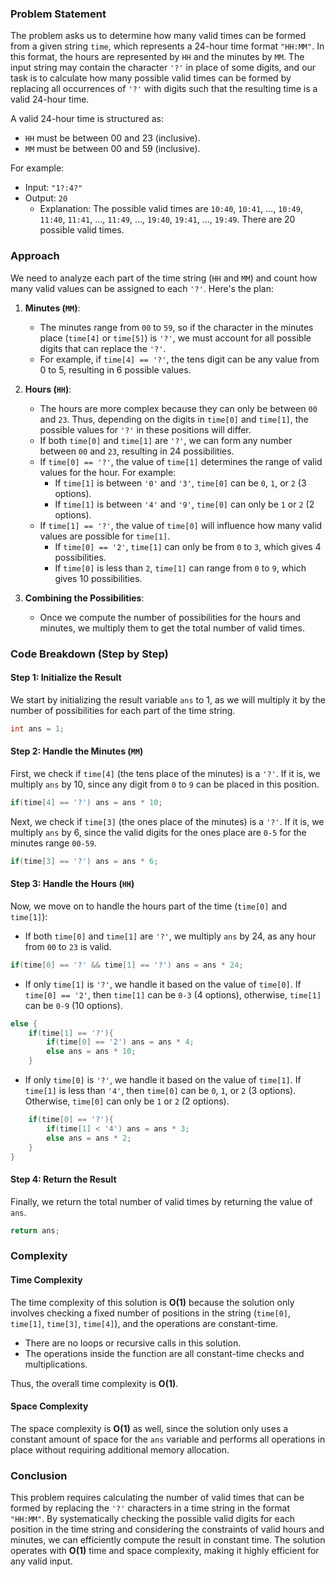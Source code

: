 ### Problem Statement

The problem asks us to determine how many valid times can be formed from a given string `time`, which represents a 24-hour time format `"HH:MM"`. In this format, the hours are represented by `HH` and the minutes by `MM`. The input string may contain the character `'?'` in place of some digits, and our task is to calculate how many possible valid times can be formed by replacing all occurrences of `'?'` with digits such that the resulting time is a valid 24-hour time.

A valid 24-hour time is structured as:
- `HH` must be between 00 and 23 (inclusive).
- `MM` must be between 00 and 59 (inclusive).

For example:
- Input: `"1?:4?"` 
- Output: `20`
  - Explanation: The possible valid times are `10:40`, `10:41`, ..., `10:49`, `11:40`, `11:41`, ..., `11:49`, ..., `19:40`, `19:41`, ..., `19:49`. There are 20 possible valid times.

### Approach

We need to analyze each part of the time string (`HH` and `MM`) and count how many valid values can be assigned to each `'?'`. Here's the plan:

1. **Minutes (`MM`)**:
   - The minutes range from `00` to `59`, so if the character in the minutes place (`time[4]` or `time[5]`) is `'?'`, we must account for all possible digits that can replace the `'?'`.
   - For example, if `time[4] == '?'`, the tens digit can be any value from 0 to 5, resulting in 6 possible values.

2. **Hours (`HH`)**:
   - The hours are more complex because they can only be between `00` and `23`. Thus, depending on the digits in `time[0]` and `time[1]`, the possible values for `'?'` in these positions will differ.
   - If both `time[0]` and `time[1]` are `'?'`, we can form any number between `00` and `23`, resulting in 24 possibilities.
   - If `time[0] == '?'`, the value of `time[1]` determines the range of valid values for the hour. For example:
     - If `time[1]` is between `'0'` and `'3'`, `time[0]` can be `0`, `1`, or `2` (3 options).
     - If `time[1]` is between `'4'` and `'9'`, `time[0]` can only be `1` or `2` (2 options).
   - If `time[1] == '?'`, the value of `time[0]` will influence how many valid values are possible for `time[1]`.
     - If `time[0] == '2'`, `time[1]` can only be from `0` to `3`, which gives 4 possibilities.
     - If `time[0]` is less than `2`, `time[1]` can range from `0` to `9`, which gives 10 possibilities.

3. **Combining the Possibilities**:
   - Once we compute the number of possibilities for the hours and minutes, we multiply them to get the total number of valid times.

### Code Breakdown (Step by Step)

#### Step 1: Initialize the Result
We start by initializing the result variable `ans` to 1, as we will multiply it by the number of possibilities for each part of the time string.

```cpp
int ans = 1;
```

#### Step 2: Handle the Minutes (`MM`)
First, we check if `time[4]` (the tens place of the minutes) is a `'?'`. If it is, we multiply `ans` by 10, since any digit from `0` to `9` can be placed in this position.

```cpp
if(time[4] == '?') ans = ans * 10;
```

Next, we check if `time[3]` (the ones place of the minutes) is a `'?'`. If it is, we multiply `ans` by 6, since the valid digits for the ones place are `0-5` for the minutes range `00-59`.

```cpp
if(time[3] == '?') ans = ans * 6;
```

#### Step 3: Handle the Hours (`HH`)
Now, we move on to handle the hours part of the time (`time[0]` and `time[1]`):

- If both `time[0]` and `time[1]` are `'?'`, we multiply `ans` by 24, as any hour from `00` to `23` is valid.

```cpp
if(time[0] == '?' && time[1] == '?') ans = ans * 24;
```

- If only `time[1]` is `'?'`, we handle it based on the value of `time[0]`. If `time[0] == '2'`, then `time[1]` can be `0-3` (4 options), otherwise, `time[1]` can be `0-9` (10 options).

```cpp
else {
    if(time[1] == '?'){ 
        if(time[0] == '2') ans = ans * 4;
        else ans = ans * 10;
    }
```

- If only `time[0]` is `'?'`, we handle it based on the value of `time[1]`. If `time[1]` is less than `'4'`, then `time[0]` can be `0`, `1`, or `2` (3 options). Otherwise, `time[0]` can only be `1` or `2` (2 options).

```cpp
    if(time[0] == '?'){
        if(time[1] < '4') ans = ans * 3;
        else ans = ans * 2;
    }
}
```

#### Step 4: Return the Result
Finally, we return the total number of valid times by returning the value of `ans`.

```cpp
return ans;
```

### Complexity

#### Time Complexity
The time complexity of this solution is **O(1)** because the solution only involves checking a fixed number of positions in the string (`time[0]`, `time[1]`, `time[3]`, `time[4]`), and the operations are constant-time.

- There are no loops or recursive calls in this solution.
- The operations inside the function are all constant-time checks and multiplications.

Thus, the overall time complexity is **O(1)**.

#### Space Complexity
The space complexity is **O(1)** as well, since the solution only uses a constant amount of space for the `ans` variable and performs all operations in place without requiring additional memory allocation.

### Conclusion

This problem requires calculating the number of valid times that can be formed by replacing the `'?'` characters in a time string in the format `"HH:MM"`. By systematically checking the possible valid digits for each position in the time string and considering the constraints of valid hours and minutes, we can efficiently compute the result in constant time. The solution operates with **O(1)** time and space complexity, making it highly efficient for any valid input.